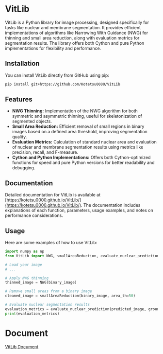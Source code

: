 # VitLib

VitLib is a Python library for image processing, designed specifically for tasks like nuclear and membrane segmentation. It provides efficient implementations of algorithms like Narrowing With Guidance (NWG) for thinning and small area reduction, along with evaluation metrics for segmentation results. The library offers both Cython and pure Python implementations for flexibility and performance.

## Installation

You can install VitLib directly from GitHub using pip:

```bash
pip install git+https://github.com/Kotetsu0000/VitLib
```

## Features

- **NWG Thinning:** Implementation of the NWG algorithm for both symmetric and asymmetric thinning, useful for skeletonization of segmented objects.
- **Small Area Reduction:** Efficient removal of small regions in binary images based on a defined area threshold, improving segmentation quality.
- **Evaluation Metrics:** Calculation of standard nuclear area and evaluation of nuclear and membrane segmentation results using metrics like precision, recall, and F-measure.
- **Cython and Python Implementations:** Offers both Cython-optimized functions for speed and pure Python versions for better readability and debugging.

## Documentation

Detailed documentation for VitLib is available at [https://kotetsu0000.github.io/VitLib/](https://kotetsu0000.github.io/VitLib/). The documentation includes explanations of each function, parameters, usage examples, and notes on performance considerations. 

## Usage

Here are some examples of how to use VitLib:

```python
import numpy as np
from VitLib import NWG, smallAreaReduction, evaluate_nuclear_prediction

# Load your image
# ...

# Apply NWG thinning
thinned_image = NWG(binary_image)

# Remove small areas from a binary image
cleaned_image = smallAreaReduction(binary_image, area_th=50)

# Evaluate nuclear segmentation results
evaluation_metrics = evaluate_nuclear_prediction(predicted_image, ground_truth_image)
print(evaluation_metrics) 
```

# Document

[VitLib Document](https://kotetsu0000.github.io/VitLib/ "VitLib Document")

